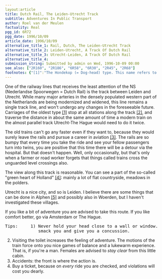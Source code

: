 ```yaml
---
layout:article
title: Dutch Rail, The Leiden-Utrecht Track
subtitle: Adventures In Public Transport
author: Roel van der Meulen
factuality: Real
pgg_id: 6R72
pgg_date: 1996/10/09
article_date: 1996/10/09
alternative_title_1: Rail, Dutch, The Leiden-Utrecht Track
alternative_title_2: Leiden-Utrecht, A Track Of Dutch Rail
alternative_title_3: Utrecht-Leiden, A Track Of Dutch Rail
alternative_title_4: 
submission_string: Submitted by admin on Wed, 1996-10-09 00:00
see_also: ["2R160", "2R186", "6R58", "6R30", "2R45", "2R68"]
footnotes: {"[1]":"The Hondekop (= Dog-head) type. This name refers to the strange, but I guess aerodynamic head (and tail) of the train.","[2]":"Leiden Central, Leiden Lammenschans, Alphen aan den Rijn, Bodegraven, Woerden, Vleuten, Utrecht Central. In Alphen aan den Rijn you can transfer to the track to Gouda, which takes you along Boskoop and Waddinxveen.","[3]":"One in which black boxes are essential.","[4]":"To prevent all cities in the area to merge onto one large \"Randstad\" (as the region is already called), bits of green are needed to be left open in the middle of it, to kind-of serve as parks.","[5]":"Alphen contains Archeon, a medieval village where actors play the inhabitants (in heavy financial trouble though), and Avifauna, a small bird-zoo."}
---
```

<div>
<p>One of the railway lines that receives the least attention of the NS (Nederlandse Spoorwegen = Dutch Rail) is the track between Leiden and Utrecht. While many major arteries in the densely populated western part of the Netherlands are being modernized and widened, this line remains a single track line, and won't undergo any changes in the foreseeable future. Carriages of the oldest type <a href="#footnotes.1" class="footnote-link">[1]</a> stop at all stations along the track <a href="#footnotes.2" class="footnote-link">[2]</a>, and traverse the distance in about the same amount of time a modern train on the almost parallel track Utrecht-The Hague would need to do it twice.</p>
<p>The old trains can't go any faster even if they want to, because they would surely leave the rails and pursue a career in aviation <a href="#footnotes.3" class="footnote-link">[3]</a>. The rails are so bumpy that every time you take the ride and see your fellow passengers turn into twins, you are positive that this time there will be a detour via the hospital. But that doesn't happen. Well, only occasionally, but that's only when a farmer or road worker forgets that things called trains cross the unguarded level crossings also.</p>
<p>The view along this track is reasonable. You can see a part of the so-called "green heart of Holland" <a href="#footnotes.4" class="footnote-link">[4]</a>: mainly a lot of flat countryside, meadows in the polders.</p>
<p>Utrecht is a nice city, and so is Leiden. I believe there are some things that can be done in Alphen <a href="#footnotes.5" class="footnote-link">[5]</a> and possibly also in Woerden, but I haven't investigated these villages.</p>
<p>If you like a bit of adventure you are advised to take this route. If you like comfort better, go via Amsterdam or The Hague.</p>
<pre>
Tips:     1) Never hold your head close to a wall or window.  These will
             smack you and give you a concussion.
</pre>
<ol>
<li value="2">Visiting the toilet increases the feeling of adventure. The motions of the train force onto you nice games of balance and a lukewarm experience. That is, if you're a man. Females are advised to <em>stay clear</em> from this little cabin.</li>
<li value="3">Accidents: the front is where the action is.</li>
<li value="4">Buy a ticket, because on <em>every</em> ride you are checked, and violations will cost you dearly.</li>
</ol>
</div>
